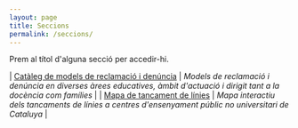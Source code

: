 ```yaml
---
layout: page
title: Seccions
permalink: /seccions/
---
```


Prem al títol d'alguna secció per accedir-hi.

| [Catàleg de models de reclamació i denúncia](/models) | *Models de reclamació i denúncia en diverses àrees educatives, àmbit d'actuació i dirigit tant a la docència com famílies* |
| [Mapa de tancament de línies](/tancament-linies-ensenyament-public-no-universitari) | *Mapa interactiu dels tancaments de línies a centres d'ensenyament públic no universitari de Cataluya* |